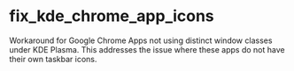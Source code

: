 # fix_kde_chrome_app_icons
Workaround for Google Chrome Apps not using distinct window classes under KDE Plasma. This addresses the issue where these apps do not have their own taskbar icons.
